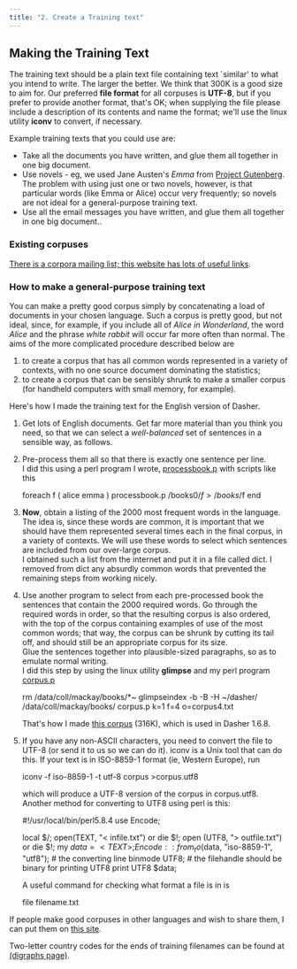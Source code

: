 ```yaml
---
title: "2. Create a Training text"
---
```


Making the Training Text
------------------------

The training text should be a plain text file containing text `similar' to what you intend to write. The larger the better. We think that 300K is a good size to aim for. Our preferred **file format** for all corpuses is **UTF-8**, but if you prefer to provide another format, that's OK; when supplying the file please include a description of its contents and name the format; we'll use the linux utility **iconv** to convert, if necessary.

Example training texts that you could use are:

*   Take all the documents you have written, and glue them all together in one big document.
*   Use novels - eg, we used Jane Austen's _Emma_ from [Project Gutenberg](http://promo.net/pg/). The problem with using just one or two novels, however, is that particular words (like Emma or Alice) occur very frequently; so novels are not ideal for a general-purpose training text.
*   Use all the email messages you have written, and glue them all together in one big document..

### Existing corpuses

[There is a corpora mailing list; this website has lots of useful links](http://www.hit.uib.no/corpora/).

### How to make a general-purpose training text

You can make a pretty good corpus simply by concatenating a load of documents in your chosen language. Such a corpus is pretty good, but not ideal, since, for example, if you include all of _Alice in Wonderland_, the word _Alice_ and the phrase _white rabbit_ will occur far more often than normal. The aims of the more complicated procedure described below are

1.  to create a corpus that has all common words represented in a variety of contexts, with no one source document dominating the statistics;
2.  to create a corpus that can be sensibly shrunk to make a smaller corpus (for handheld computers with small memory, for example).

Here's how I made the training text for the English version of Dasher.

1.  Get lots of English documents. Get far more material than you think you need, so that we can select a _well-balanced_ set of sentences in a sensible way, as follows.
2.  Pre-process them all so that there is exactly one sentence per line.  
    I did this using a perl program I wrote, [processbook.p](/mackay/perl/processbook.p) with scripts like this
    
    foreach f ( alice emma )
      processbook.p  /books0/$f > /books/$f
    end
    
3.  **Now**, obtain a listing of the 2000 most frequent words in the language. The idea is, since these words are common, it is important that we should have them represented several times each in the final corpus, in a variety of contexts. We will use these words to select which sentences are included from our over-large corpus.  
    I obtained such a list from the internet and put it in a file called dict. I removed from dict any absurdly common words that prevented the remaining steps from working nicely.
4.  Use another program to select from each pre-processed book the sentences that contain the 2000 required words. Go through the required words in order, so that the resulting corpus is also ordered, with the top of the corpus containing examples of use of the most common words; that way, the corpus can be shrunk by cutting its tail off, and should still be an appropriate corpus for its size.  
    Glue the sentences together into plausible-sized paragraphs, so as to emulate normal writing.  
    I did this step by using the linux utility **glimpse** and my perl program [corpus.p](/mackay/perl/corpus.p)
    
    rm  /data/coll/mackay/books/*~
    glimpseindex -b  -B   -H ~/dasher/  /data/coll/mackay/books/
    corpus.p k=1 f=4 o=corpus4.txt
           
    
    That's how I made [this corpus](/dasher/download/english/corpus4.txt1) (316K), which is used in Dasher 1.6.8.
5.  If you have any non-ASCII characters, you need to convert the file to UTF-8 (or send it to us so we can do it). iconv is a Unix tool that can do this. If your text is in ISO-8859-1 format (ie, Western Europe), run
    
    iconv -f iso-8859-1 -t utf-8 corpus >corpus.utf8
    
    which will produce a UTF-8 version of the corpus in corpus.utf8. Another method for converting to UTF8 using perl is this:
    
    #!/usr/local/bin/perl5.8.4
    use Encode;
    
    local $/;
    open(TEXT, "< infile.txt") or die $!;
    open (UTF8, "> outfile.txt") or die $!;
    my $data = <TEXT>;
    Encode::from_to($data, "iso-8859-1", "utf8"); # the converting line
    binmode UTF8; # the filehandle should be binary for printing UTF8
    print UTF8 $data;
    	    
    
    A useful command for checking what format a file is in is
    
    file filename.txt
    	    
    

If people make good corpuses in other languages and wish to share them, I can put them on [this site](/dasher/download/training).

Two-letter country codes for the ends of training filenames can be found at [(digraphs page)](http://www.theodora.com/country_digraphs.html).